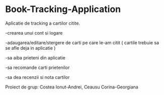 # Book-Tracking-Application
Aplicatie de tracking a cartilor citite.

-crearea unui cont si logare

-adaugarea/editare/stergere de carti pe care le-am citit ( cartile trebuie sa se afle deja in aplicatie )

-sa aiba prieteni din aplicatie

-sa recomande carti prietenilor 

-sa dea recenzii si nota cartilor

Proiect de grup: Costea Ionut-Andrei, Ceausu Corina-Georgiana
